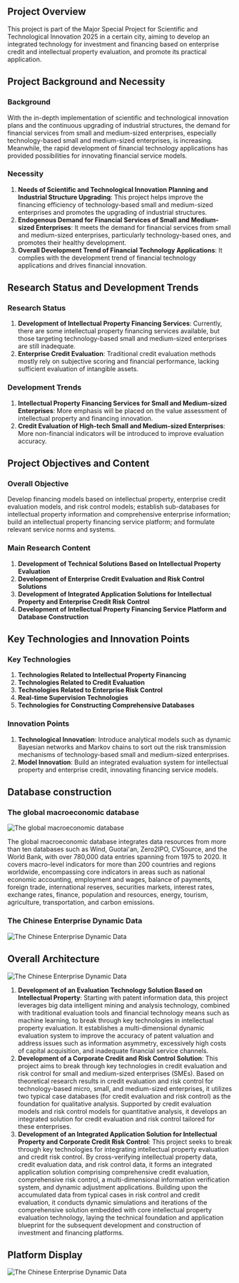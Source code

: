## Project Overview

This project is part of the Major Special Project for Scientific and Technological Innovation 2025 in a certain city, aiming to develop an integrated technology for investment and financing based on enterprise credit and intellectual property evaluation, and promote its practical application.

## Project Background and Necessity

### Background

With the in-depth implementation of scientific and technological innovation plans and the continuous upgrading of industrial structures, the demand for financial services from small and medium-sized enterprises, especially technology-based small and medium-sized enterprises, is increasing. Meanwhile, the rapid development of financial technology applications has provided possibilities for innovating financial service models.

### Necessity

1. **Needs of Scientific and Technological Innovation Planning and Industrial Structure Upgrading**: This project helps improve the financing efficiency of technology-based small and medium-sized enterprises and promotes the upgrading of industrial structures.
2. **Endogenous Demand for Financial Services of Small and Medium-sized Enterprises**: It meets the demand for financial services from small and medium-sized enterprises, particularly technology-based ones, and promotes their healthy development.
3. **Overall Development Trend of Financial Technology Applications**: It complies with the development trend of financial technology applications and drives financial innovation.

## Research Status and Development Trends

### Research Status

1. **Development of Intellectual Property Financing Services**: Currently, there are some intellectual property financing services available, but those targeting technology-based small and medium-sized enterprises are still inadequate.
2. **Enterprise Credit Evaluation**: Traditional credit evaluation methods mostly rely on subjective scoring and financial performance, lacking sufficient evaluation of intangible assets.

### Development Trends

1. **Intellectual Property Financing Services for Small and Medium-sized Enterprises**: More emphasis will be placed on the value assessment of intellectual property and financing innovation.
2. **Credit Evaluation of High-tech Small and Medium-sized Enterprises**: More non-financial indicators will be introduced to improve evaluation accuracy.

## Project Objectives and Content

### Overall Objective

Develop financing models based on intellectual property, enterprise credit evaluation models, and risk control models; establish sub-databases for intellectual property information and comprehensive enterprise information; build an intellectual property financing service platform; and formulate relevant service norms and systems.

### Main Research Content

1. **Development of Technical Solutions Based on Intellectual Property Evaluation**
2. **Development of Enterprise Credit Evaluation and Risk Control Solutions**
3. **Development of Integrated Application Solutions for Intellectual Property and Enterprise Credit Risk Control**
4. **Development of Intellectual Property Financing Service Platform and Database Construction**

## Key Technologies and Innovation Points

### Key Technologies

1. **Technologies Related to Intellectual Property Financing**
2. **Technologies Related to Credit Evaluation**
3. **Technologies Related to Enterprise Risk Control**
4. **Real-time Supervision Technologies**
5. **Technologies for Constructing Comprehensive Databases**

### Innovation Points

1. **Technological Innovation**: Introduce analytical models such as dynamic Bayesian networks and Markov chains to sort out the risk transmission mechanisms of technology-based small and medium-sized enterprises.
2. **Model Innovation**: Build an integrated evaluation system for intellectual property and enterprise credit, innovating financing service models.

## Database construction

### The global macroeconomic database

![The global macroeconomic database](media/1.PNG)

The global macroeconomic database integrates data resources from more than ten databases such as Wind, Guotai'an, Zero2IPO, CVSource, and the World Bank, with over 780,000 data entries spanning from 1975 to 2020. It covers macro-level indicators for more than 200 countries and regions worldwide, encompassing core indicators in areas such as national economic accounting, employment and wages, balance of payments, foreign trade, international reserves, securities markets, interest rates, exchange rates, finance, population and resources, energy, tourism, agriculture, transportation, and carbon emissions.

### The Chinese Enterprise Dynamic Data

![The Chinese Enterprise Dynamic Data](media/2.PNG)

## Overall Architecture

![The Chinese Enterprise Dynamic Data](media/3.PNG)

1. **Development of an Evaluation Technology Solution Based on Intellectual Property**:
   Starting with patent information data, this project leverages big data intelligent mining and analysis technology, combined with traditional evaluation tools and financial technology means such as machine learning, to break through key technologies in intellectual property evaluation. It establishes a multi-dimensional dynamic evaluation system to improve the accuracy of patent valuation and address issues such as information asymmetry, excessively high costs of capital acquisition, and inadequate financial service channels.
2. **Development of a Corporate Credit and Risk Control Solution**:
   This project aims to break through key technologies in credit evaluation and risk control for small and medium-sized enterprises (SMEs). Based on theoretical research results in credit evaluation and risk control for technology-based micro, small, and medium-sized enterprises, it utilizes two typical case databases (for credit evaluation and risk control) as the foundation for qualitative analysis. Supported by credit evaluation models and risk control models for quantitative analysis, it develops an integrated solution for credit evaluation and risk control tailored for these enterprises.
3. **Development of an Integrated Application Solution for Intellectual Property and Corporate Credit Risk Control**:
   This project seeks to break through key technologies for integrating intellectual property evaluation and credit risk control. By cross-verifying intellectual property data, credit evaluation data, and risk control data, it forms an integrated application solution comprising comprehensive credit evaluation, comprehensive risk control, a multi-dimensional information verification system, and dynamic adjustment applications. Building upon the accumulated data from typical cases in risk control and credit evaluation, it conducts dynamic simulations and iterations of the comprehensive solution embedded with core intellectual property evaluation technology, laying the technical foundation and application blueprint for the subsequent development and construction of investment and financing platforms.

## Platform Display

![The Chinese Enterprise Dynamic Data](media/4.PNG)
